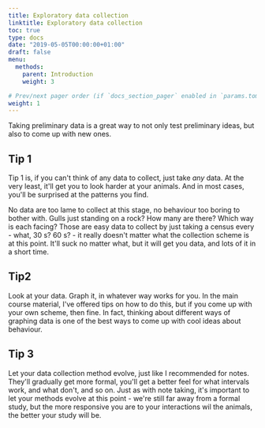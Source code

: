 ```yaml
---
title: Exploratory data collection
linktitle: Exploratory data collection
toc: true
type: docs
date: "2019-05-05T00:00:00+01:00"
draft: false
menu:
  methods:
    parent: Introduction
    weight: 3

# Prev/next pager order (if `docs_section_pager` enabled in `params.toml`)
weight: 1
---
```


Taking preliminary data is a great way to not only test preliminary ideas, but also to come up with new ones.

## Tip 1

Tip 1 is, if you can't think of any data to collect, just take *any* data. At the very least, it'll get you to look harder at your animals. And in most cases, you'll be surprised at the patterns you find.

No data are too lame to collect at this stage, no behaviour too boring to bother with. Gulls just standing on a rock? How many are there? Which way is each facing? Those are easy data to collect by just taking a census every - what, 30 s? 60 s? - it really doesn't matter what the collection scheme is at this point. It'll suck no matter what, but it will get you data, and lots of it in a short time.

## Tip2

Look at your data. Graph it, in whatever way works for you. In the main course material, I've offered tips on how to do this, but if you come up with your own scheme, then fine. In fact, thinking about different ways of graphing data is one of the best ways to come up with cool ideas about behaviour.

## Tip 3

Let your data collection method evolve, just like I recommended for notes. They'll gradually get more formal, you'll get a better feel for what intervals work, and what don't, and so on. Just as with note taking, it's important to let your methods evolve at this point - we're still far away from a formal study, but the more responsive you are to your interactions wil the animals, the better your study will be.
